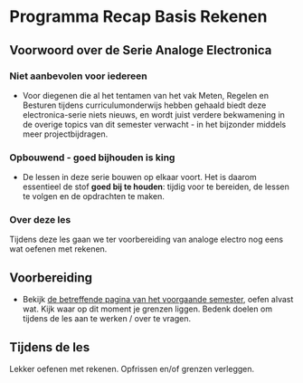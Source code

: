 # Programma Recap Basis Rekenen

## Voorwoord over de Serie Analoge Electronica
### Niet aanbevolen voor iedereen
- Voor diegenen die al het tentamen van het vak Meten, Regelen en Besturen tijdens curriculumonderwijs hebben gehaald biedt deze electronica-serie niets nieuws, en wordt juist verdere bekwamening in de overige topics van dit semester verwacht - in het bijzonder middels meer projectbijdragen.

### Opbouwend - goed bijhouden is king
- De lessen in deze serie bouwen op elkaar voort. Het is daarom essentieel de stof **goed bij te houden**: tijdig voor te bereiden, de lessen te volgen en de opdrachten te maken.

### Over deze les
Tijdens deze les gaan we ter voorbereiding van analoge electro nog eens wat oefenen met rekenen.

## Voorbereiding
- Bekijk [de betreffende pagina van het voorgaande semester]([https://github.com/HU-TI-DEV/TI-S2/blob/main/programma/lesprogramma/programma-iets-uitrekenen.md](https://github.com/HU-TI-DEV/TI-S2/blob/main/programma/lesprogramma/programma-electrische-grootheden.md#electronica-basis-deel-ii)), oefen alvast wat. Kijk waar op dit moment je grenzen liggen. Bedenk doelen om tijdens de les aan te werken / over te vragen.

## Tijdens de les
Lekker oefenen met rekenen. Opfrissen en/of grenzen verleggen.
